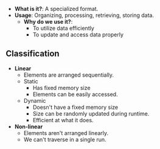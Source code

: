 - **What is it?**: A specialized format.
- **Usage**: Organizing, processing, retrieving, storing data.
	- **Why do we use it?**:
		- To utilize data efficiently
		- To update and access data properly
## Classification

- **Linear**
	- Elements are arranged sequentially.
	- Static
		- Has fixed memory size
		- Elements can be easily accessed.
	- Dynamic
		- Doesn't have a fixed memory size
		- Size can be randomly updated during runtime.
		- Efficient at what it does.
- **Non-linear**
	- Elements aren't arranged linearly.
	- We can't traverse in a single run.